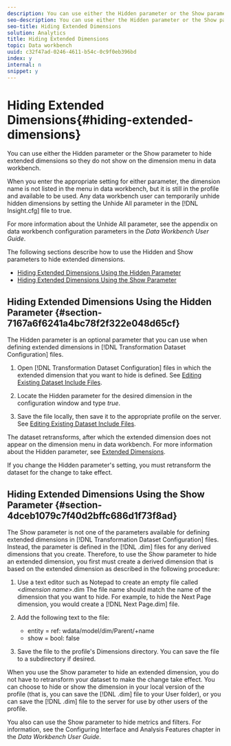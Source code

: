 ```yaml
---
description: You can use either the Hidden parameter or the Show parameter to hide extended dimensions so they do not show on the dimension menu in data workbench.
seo-description: You can use either the Hidden parameter or the Show parameter to hide extended dimensions so they do not show on the dimension menu in data workbench.
seo-title: Hiding Extended Dimensions
solution: Analytics
title: Hiding Extended Dimensions
topic: Data workbench
uuid: c32f47ad-0246-4611-b54c-0c9f0eb396bd
index: y
internal: n
snippet: y
---
```


# Hiding Extended Dimensions{#hiding-extended-dimensions}

You can use either the Hidden parameter or the Show parameter to hide extended dimensions so they do not show on the dimension menu in data workbench.

 When you enter the appropriate setting for either parameter, the dimension name is not listed in the menu in data workbench, but it is still in the profile and available to be used. Any data workbench user can temporarily unhide hidden dimensions by setting the Unhide All parameter in the [!DNL Insight.cfg] file to true.

For more information about the Unhide All parameter, see the appendix on data workbench configuration parameters in the *Data Workbench User Guide*.

The following sections describe how to use the Hidden and Show parameters to hide extended dimensions.

* [Hiding Extended Dimensions Using the Hidden Parameter](../../../../home/c-dataset-const-proc/c-dataset-config-tools/c-hide-dataset-comp/c-hide-ex-dim.md#section-7167a6f6241a4bc78f2f322e048d65cf) 
* [Hiding Extended Dimensions Using the Show Parameter](../../../../home/c-dataset-const-proc/c-dataset-config-tools/c-hide-dataset-comp/c-hide-ex-dim.md#section-4dceb1079c7f40d2bffc686d1f73f8ad)

## Hiding Extended Dimensions Using the Hidden Parameter {#section-7167a6f6241a4bc78f2f322e048d65cf}

The Hidden parameter is an optional parameter that you can use when defining extended dimensions in [!DNL Transformation Dataset Configuration] files.

1. Open [!DNL Transformation Dataset Configuration] files in which the extended dimension that you want to hide is defined. See [Editing Existing Dataset Include Files](../../../../home/c-dataset-const-proc/c-dataset-inc-files/c-work-dataset-inc-files/t-edit-ex-dataset-inc-files.md#task-456c04e38ebc425fb35677a6bb6aa077). 

1. Locate the Hidden parameter for the desired dimension in the configuration window and type *true*. 
1. Save the file locally, then save it to the appropriate profile on the server. See [Editing Existing Dataset Include Files](../../../../home/c-dataset-const-proc/c-dataset-inc-files/c-work-dataset-inc-files/t-edit-ex-dataset-inc-files.md#task-456c04e38ebc425fb35677a6bb6aa077).

The dataset retransforms, after which the extended dimension does not appear on the dimension menu in data workbench. For more information about the Hidden parameter, see [Extended Dimensions](../../../../home/c-dataset-const-proc/c-ex-dim/c-ex-dim.md#concept-79b9e2b3f5794833b8b73b003f06ddca).

If you change the Hidden parameter's setting, you must retransform the dataset for the change to take effect.

## Hiding Extended Dimensions Using the Show Parameter {#section-4dceb1079c7f40d2bffc686d1f73f8ad}

The Show parameter is not one of the parameters available for defining extended dimensions in [!DNL Transformation Dataset Configuration] files. Instead, the parameter is defined in the [!DNL .dim] files for any derived dimensions that you create. Therefore, to use the Show parameter to hide an extended dimension, you first must create a derived dimension that is based on the extended dimension as described in the following procedure:

1. Use a text editor such as Notepad to create an empty file called <*dimension name*>.dim The file name should match the name of the dimension that you want to hide. For example, to hide the Next Page dimension, you would create a [!DNL Next Page.dim] file. 

1. Add the following text to the file:

    * entity = ref: wdata/model/dim/Parent/+name 
    * show = bool: false

1. Save the file to the profile's Dimensions directory. You can save the file to a subdirectory if desired.

When you use the Show parameter to hide an extended dimension, you do not have to retransform your dataset to make the change take effect. You can choose to hide or show the dimension in your local version of the profile (that is, you can save the [!DNL .dim] file to your User folder), or you can save the [!DNL .dim] file to the server for use by other users of the profile.

You also can use the Show parameter to hide metrics and filters. For information, see the Configuring Interface and Analysis Features chapter in the *Data Workbench User Guide*. 
